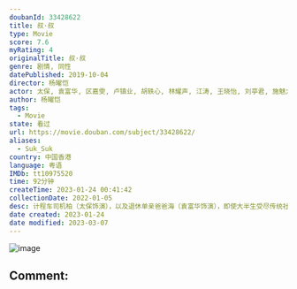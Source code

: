 ```yaml
---
doubanId: 33428622
title: 叔·叔
type: Movie
score: 7.6
myRating: 4
originalTitle: 叔·叔
genre: 剧情, 同性
datePublished: 2019-10-04
director: 杨曜恺
actor: 太保, 袁富华, 区嘉雯, 卢镇业, 胡轶心, 林耀声, 江涛, 王晓怡, 刘亭君, 施魅力, 黄国辉, 翟紫筠, 刘日东, 刘仲轩, 蒋轩奇, 樊石秋, 江观, 黄靖瑜, 郭百宁, 林国梁
author: 杨曜恺
tags:
  - Movie
state: 看过
url: https://movie.douban.com/subject/33428622/
aliases:
  - Suk_Suk
country: 中国香港
language: 粤语
IMDb: tt10975520
time: 92分钟
createTime: 2023-01-24 00:41:42
collectionDate: 2022-01-05
desc: 计程车司机柏（太保饰演），以及退休单亲爸爸海（袁富华饰演），即使大半生受尽传统社会的规范与约束，两人仍对多年来努力建立的家庭为荣。不过，两人没料到能在人生的最后这段路上，与彼此邂逅…。柏与清（区嘉雯...
date created: 2023-01-24
date modified: 2023-03-07
---
```


![image](p2588031096.jpg)

Comment:
---
